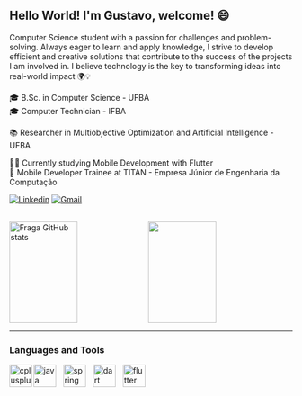 ## Hello World! I'm Gustavo, welcome! 😄



Computer Science student with a passion for challenges and problem-solving. Always eager to learn and apply knowledge, I strive to develop efficient and creative solutions that contribute to the success of the projects I am involved in. I believe technology is the key to transforming ideas into real-world impact 🌍💡

🎓 B.Sc. in Computer Science - UFBA <br />
🎓 Computer Technician - IFBA <br />

📚 Researcher in Multiobjective Optimization and Artificial Intelligence - UFBA

👨‍💻 Currently studying Mobile Development with Flutter <br />
📱  Mobile Developer Trainee at TITAN - Empresa Júnior de Engenharia da Computação <br />

[![Linkedin](https://img.shields.io/badge/-LinkedIn-%230077B5?style=for-the-badge&logo=linkedin&logoColor=white)](https://www.linkedin.com/in/gustavo-jorge-novaes/)
[![Gmail](https://img.shields.io/badge/-Gmail-%23333?style=for-the-badge&logo=gmail&logoColor=white)](mailto:gustavojorge080@gmail.com)

<br />

<div style="display: flex;">
    <img width="49%" 
      height="180em" 
      src="https://github-readme-stats.vercel.app/api?username=gustavojorge&show_icons=true&theme=dracula&include_all_commits=true&count_private=true" alt="Fraga GitHub stats" 
    />
    <img width="49%" 
      height="180em" 
      src="https://github-readme-stats.vercel.app/api/top-langs/?username=gustavojorge&layout=compact&theme=dracula"
    />
</div>

---

### Languages and Tools

  <img 
    align="left" 
    alt="cplusplus" 
    title="cplusplus" 
    height="40" 
    src="https://cdn.jsdelivr.net/gh/devicons/devicon@latest/icons/cplusplus/cplusplus-original.svg" 
  />

  <img 
    align="left" 
    alt="java" 
    title="java"
    height="40" 
    style="padding-right: 10px"
    src="https://cdn.jsdelivr.net/gh/devicons/devicon@latest/icons/java/java-original.svg" 
  />   

  <img 
    align="left" 
    alt="spring" 
    title="springboot"
    height="40" 
    style="padding-right: 10px"
    src="https://cdn.jsdelivr.net/gh/devicons/devicon@latest/icons/spring/spring-original.svg" 
  />  

  <img 
    align="left" 
      alt="dart" 
      title="dart" 
      height="40" 
      style="padding-right: 10px"
      src="https://cdn.jsdelivr.net/gh/devicons/devicon@latest/icons/dart/dart-original.svg" 
  />

  <img 
    align="left" 
    alt="flutter" 
    title="flutter" 
    height="40" 
    src="https://cdn.jsdelivr.net/gh/devicons/devicon@latest/icons/flutter/flutter-original.svg" 
  />          
